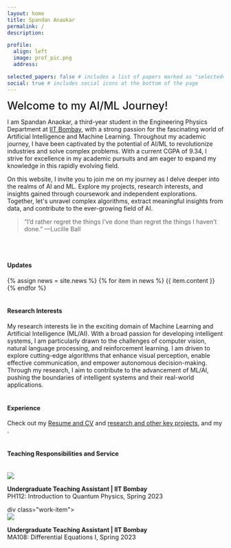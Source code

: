 ```yaml
---
layout: home
title: Spandan Anaokar
permalink: /
description:

profile:
  align: left
  image: prof_pic.png
  address:

selected_papers: false # includes a list of papers marked as "selected={true}"
social: true # includes social icons at the bottom of the page
---
```


<!-- <br> -->
<span style="font-weight:500; font-size: 25px" > Welcome to my AI/ML Journey!</span>


I am Spandan Anaokar, a third-year student in the Engineering Physics Department at [IIT Bombay](www.iitb.ac.in), with a strong passion for the fascinating world of Artificial Intelligence and Machine Learning. Throughout my academic journey, I have been captivated by the potential of AI/ML to revolutionize industries and solve complex problems. With a current CGPA of 9.34, I strive for excellence in my academic pursuits and am eager to expand my knowledge in this rapidly evolving field.

On this website, I invite you to join me on my journey as I delve deeper into the realms of AI and ML. Explore my projects, research interests, and insights gained through coursework and independent explorations. Together, let's unravel complex algorithms, extract meaningful insights from data, and contribute to the ever-growing field of AI.


> “I’d rather regret the things I’ve done than regret the things I haven’t done.” —Lucille Ball

<br><br>

<h4>Updates</h4>
<div class="news">
  {% assign news = site.news %}
  {% for item in news %}
  {{ item.content }}
  {% endfor %}
</div>
<br>

<h4>Research Interests</h4>
My research interests lie in the exciting domain of Machine Learning and Artificial Intelligence (ML/AI). With a broad passion for developing intelligent systems, I am particularly drawn to the challenges of computer vision, natural language processing, and reinforcement learning. I am driven to explore cutting-edge algorithms that enhance visual perception, enable effective communication, and empower autonomous decision-making. Through my research, I aim to contribute to the advancement of ML/AI, pushing the boundaries of intelligent systems and their real-world applications.
<br><br>

<h4>Experience</h4>
Check out my <a href="{{ 'CV' | relative_url }}">Resume and CV</a> and <a href="{{ 'projects' | relative_url }}">research and other key projects</a>, and my . 
<br><br>


<h4>Teaching Responsibilities and Service</h4>
<br>
<div class="work">

  <div class="work-item">
    <div class="work-bubble-with-date">
      <img src="/assets/img/teaching/ph112.jpg" class="work-bubble" />
    </div>
    <p class="work-text">
      <strong>Undergraduate Teaching Assistant | IIT Bombay</strong> <br/>
      <span style="font-size: 0.9rem">
       PH112: Introduction to Quantum Physics, Spring 2023 <br>
       </span>
    </p>
  </div>
  div class="work-item">
    <div class="work-bubble-with-date">
      <img src="/assets/img/teaching/ma108.jpg.jpg" class="work-bubble" />
    </div>
    <p class="work-text">
      <strong>Undergraduate Teaching Assistant | IIT Bombay</strong> <br/>
      <span style="font-size: 0.9rem">
       MA108: Differential Equations I, Spring 2023 <br>
       </span>
    </p>
  </div>
</div>